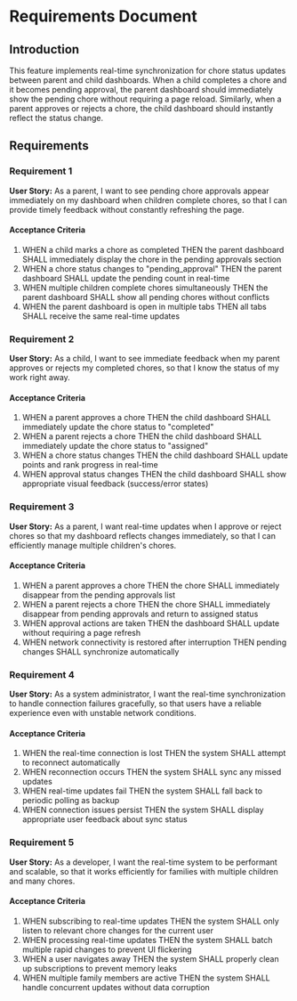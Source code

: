 # Requirements Document

## Introduction

This feature implements real-time synchronization for chore status updates between parent and child dashboards. When a child completes a chore and it becomes pending approval, the parent dashboard should immediately show the pending chore without requiring a page reload. Similarly, when a parent approves or rejects a chore, the child dashboard should instantly reflect the status change.

## Requirements

### Requirement 1

**User Story:** As a parent, I want to see pending chore approvals appear immediately on my dashboard when children complete chores, so that I can provide timely feedback without constantly refreshing the page.

#### Acceptance Criteria

1. WHEN a child marks a chore as completed THEN the parent dashboard SHALL immediately display the chore in the pending approvals section
2. WHEN a chore status changes to "pending_approval" THEN the parent dashboard SHALL update the pending count in real-time
3. WHEN multiple children complete chores simultaneously THEN the parent dashboard SHALL show all pending chores without conflicts
4. WHEN the parent dashboard is open in multiple tabs THEN all tabs SHALL receive the same real-time updates

### Requirement 2

**User Story:** As a child, I want to see immediate feedback when my parent approves or rejects my completed chores, so that I know the status of my work right away.

#### Acceptance Criteria

1. WHEN a parent approves a chore THEN the child dashboard SHALL immediately update the chore status to "completed"
2. WHEN a parent rejects a chore THEN the child dashboard SHALL immediately update the chore status to "assigned" 
3. WHEN a chore status changes THEN the child dashboard SHALL update points and rank progress in real-time
4. WHEN approval status changes THEN the child dashboard SHALL show appropriate visual feedback (success/error states)

### Requirement 3

**User Story:** As a parent, I want real-time updates when I approve or reject chores so that my dashboard reflects changes immediately, so that I can efficiently manage multiple children's chores.

#### Acceptance Criteria

1. WHEN a parent approves a chore THEN the chore SHALL immediately disappear from the pending approvals list
2. WHEN a parent rejects a chore THEN the chore SHALL immediately disappear from pending approvals and return to assigned status
3. WHEN approval actions are taken THEN the dashboard SHALL update without requiring a page refresh
4. WHEN network connectivity is restored after interruption THEN pending changes SHALL synchronize automatically

### Requirement 4

**User Story:** As a system administrator, I want the real-time synchronization to handle connection failures gracefully, so that users have a reliable experience even with unstable network conditions.

#### Acceptance Criteria

1. WHEN the real-time connection is lost THEN the system SHALL attempt to reconnect automatically
2. WHEN reconnection occurs THEN the system SHALL sync any missed updates
3. WHEN real-time updates fail THEN the system SHALL fall back to periodic polling as backup
4. WHEN connection issues persist THEN the system SHALL display appropriate user feedback about sync status

### Requirement 5

**User Story:** As a developer, I want the real-time system to be performant and scalable, so that it works efficiently for families with multiple children and many chores.

#### Acceptance Criteria

1. WHEN subscribing to real-time updates THEN the system SHALL only listen to relevant chore changes for the current user
2. WHEN processing real-time updates THEN the system SHALL batch multiple rapid changes to prevent UI flickering
3. WHEN a user navigates away THEN the system SHALL properly clean up subscriptions to prevent memory leaks
4. WHEN multiple family members are active THEN the system SHALL handle concurrent updates without data corruption